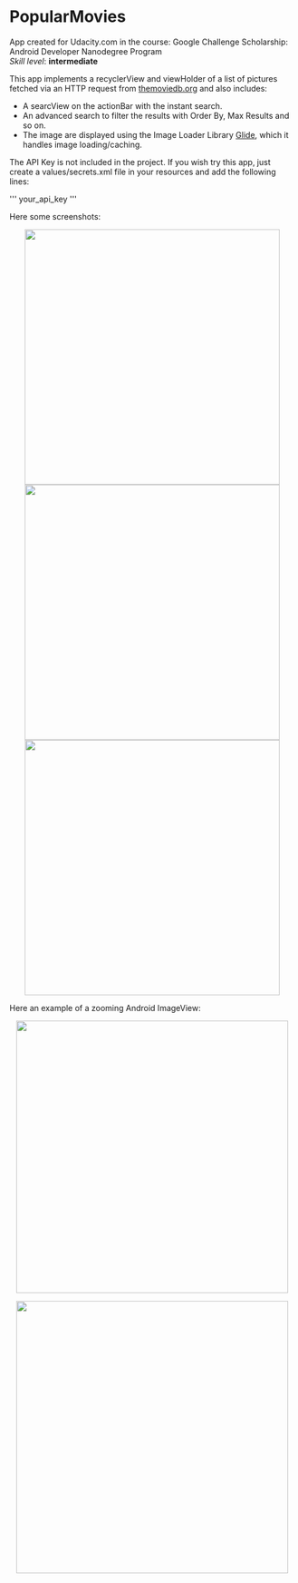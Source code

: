 # PopularMovies

<p>App created for Udacity.com in the course: Google Challenge Scholarship: Android Developer Nanodegree Program
<br>
<i>Skill level</i>: <b>intermediate</b></p>
<p>This app implements a recyclerView and viewHolder of a list of pictures fetched via an HTTP request from <a href="https://www.themoviedb.org/" rel="nofollow">themoviedb.org</a> 
and also includes: </p>
<ul>
<li>A searcView on the actionBar with the instant search.</li>
<li>An advanced search to filter the results with Order By, Max Results and so 
on.</li>
<li>The image are displayed using the Image Loader Library <a href="https://github.com/bumptech/glide">Glide</a>, which it handles image loading/caching.</li>

</ul>
<p>The API Key is not included in the project. If you wish try this app, just create a values/secrets.xml file in your resources and add the following lines:</p>
'''
<resources>
    <string name="api_key">your_api_key</string>
</resources>
'''
<p>Here some screenshots:</p>
<p align="center">
  <img src="2018-01-16_02.28.01.151.png" height="450" style="max-width:100%;">
  <img src="2018-01-16_02.13.51.315.png" height="450" style="max-width:100%;">
  <img src="2018-01-16_15.02.00.933.png" height="450" style="max-width:100%;">
</p>
<p>Here an example of a zooming Android ImageView:</p>
<p align="center">
  <img src="2017-12-22_004819.jpg" height="480" style="max-width:100%;">
</p>
<p align="center">
  <img src="2017-12-22_004843.jpg" height="480" style="max-width:100%;">
</p>
